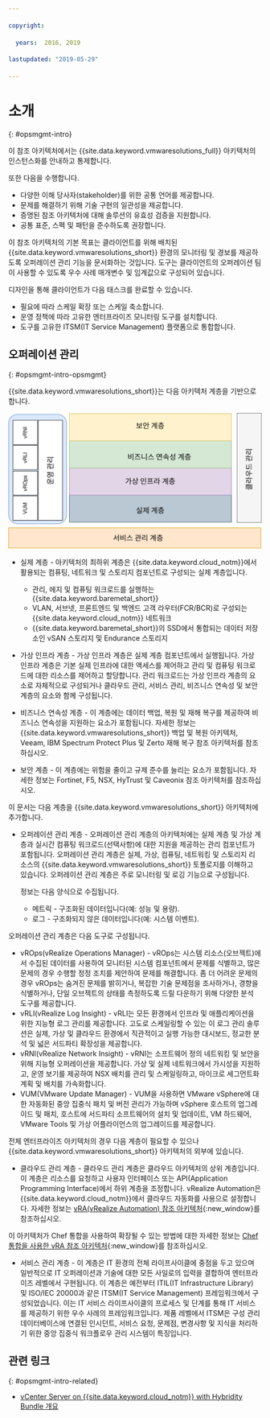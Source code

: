 ```yaml
---

copyright:

  years:  2016, 2019

lastupdated: "2019-05-29"

---
```


# 소개
{: #opsmgmt-intro}

이 참조 아키텍처에서는 {{site.data.keyword.vmwaresolutions_full}} 아키텍처의 인스턴스화를 안내하고 통제합니다.

또한 다음을 수행합니다.
* 다양한 이해 당사자(stakeholder)를 위한 공통 언어를 제공합니다.
* 문제를 해결하기 위해 기술 구현의 일관성을 제공합니다.
* 증명된 참조 아키텍처에 대해 솔루션의 유효성 검증을 지원합니다.
* 공통 표준, 스펙 및 패턴을 준수하도록 권장합니다.

이 참조 아키텍처의 기본 목표는 클라이언트를 위해 배치된 {{site.data.keyword.vmwaresolutions_short}} 환경의 모니터링 및 경보를 제공하도록 오퍼레이션 관리 기능을 문서화하는 것입니다. 도구는 클라이언트의 오퍼레이션 팀이 사용할 수 있도록 우수 사례 매개변수 및 임계값으로 구성되어 있습니다.

디자인을 통해 클라이언트가 다음 태스크를 완료할 수 있습니다.
* 필요에 따라 스케일 확장 또는 스케일 축소합니다.
* 운영 정책에 따라 고유한 엔터프라이즈 모니터링 도구를 설치합니다.
* 도구를 고유한 ITSM(IT Service Management) 플랫폼으로 통합합니다.

## 오퍼레이션 관리
{: #opsmgmt-intro-opsmgmt}

{{site.data.keyword.vmwaresolutions_short}}는 다음 아키텍처 계층을 기반으로 합니다.

![아키텍처 다이어그램](../../images/opsmgmt-architecture.svg "아키텍처 다이어그램")

* 실제 계층 - 아키텍처의 최하위 계층은 {{site.data.keyword.cloud_notm}}에서 활용되는 컴퓨팅, 네트워크 및 스토리지 컴포넌트로 구성되는 실제 계층입니다. 
  * 관리, 에지 및 컴퓨팅 워크로드를 실행하는 {{site.data.keyword.baremetal_short}}
  * VLAN, 서브넷, 프론트엔드 및 백엔드 고객 라우터(FCR/BCR)로 구성되는 {{site.data.keyword.cloud_notm}} 네트워크
  * {{site.data.keyword.baremetal_short}}의 SSD에서 통합되는 데이터 저장소인 vSAN 스토리지 및 Endurance 스토리지

* 가상 인프라 계층 - 가상 인프라 계층은 실제 계층 컴포넌트에서 실행됩니다. 가상 인프라 계층은 기본 실제 인프라에 대한 액세스를 제어하고 관리 및 컴퓨팅 워크로드에 대한 리소스를 제어하고 할당합니다. 관리 워크로드는 가상 인프라 계층의 요소로 자체적으로 구성되거나 클라우드 관리, 서비스 관리, 비즈니스 연속성 및 보안 계층의 요소와 함께 구성됩니다.

* 비즈니스 연속성 계층 - 이 계층에는 데이터 백업, 복원 및 재해 복구를 제공하여 비즈니스 연속성을 지원하는 요소가 포함됩니다. 자세한 정보는 {{site.data.keyword.vmwaresolutions_short}} 백업 및 복원 아키텍처, Veeam, IBM Spectrum Protect Plus 및 Zerto 재해 복구 참조 아키텍처를 참조하십시오. 

* 보안 계층 - 이 계층에는 위험을 줄이고 규제 준수를 늘리는 요소가 포함됩니다. 자세한 정보는 Fortinet, F5, NSX, HyTrust 및 Caveonix 참조 아키텍처를 참조하십시오.

이 문서는 다음 계층을 {{site.data.keyword.vmwaresolutions_short}} 아키텍처에 추가합니다.

* 오퍼레이션 관리 계층 - 오퍼레이션 관리 계층의 아키텍처에는 실제 계층 및 가상 계층과 실시간 컴퓨팅 워크로드(선택사항)에 대한 지원을 제공하는 관리 컴포넌트가 포함됩니다. 오퍼레이션 관리 계층은 실제, 가상, 컴퓨팅, 네트워킹 및 스토리지 리소스의 {{site.data.keyword.vmwaresolutions_short}} 토폴로지를 이해하고 있습니다. 오퍼레이션 관리 계층은 주로 모니터링 및 로깅 기능으로 구성됩니다. 

  정보는 다음 양식으로 수집됩니다.
    * 메트릭 - 구조화된 데이터입니다(예: 성능 및 용량).
    * 로그 - 구조화되지 않은 데이터입니다(예: 시스템 이벤트).

오퍼레이션 관리 계층은 다음 도구로 구성됩니다.

* vROps(vRealize Operations Manager) - vROps는 시스템 리소스(오브젝트)에서 수집된 데이터를 사용하여 모니터된 시스템 컴포넌트에서 문제를 식별하고, 많은 문제의 경우 수행할 정정 조치를 제안하여 문제를 해결합니다. 좀 더 어려운 문제의 경우 vROps는 숨겨진 문제를 밝히거나, 복잡한 기술 문제점을 조사하거나, 경향을 식별하거나, 단일 오브젝트의 상태를 측정하도록 드릴 다운하기 위해 다양한 분석 도구를 제공합니다.
* vRLI(vRealize Log Insight) - vRLI는 모든 환경에서 인프라 및 애플리케이션을 위한 지능형 로그 관리를 제공합니다. 고도로 스케일링할 수 있는 이 로그 관리 솔루션은 실제, 가상 및 클라우드 환경에서 직관적이고 실행 가능한 대시보드, 정교한 분석 및 넓은 서드파티 확장성을 제공합니다.
* vRNI(vRealize Network Insight) - vRNI는 소프트웨어 정의 네트워킹 및 보안을 위해 지능형 오퍼레이션을 제공합니다. 가상 및 실제 네트워크에서 가시성을 지원하고, 운영 보기를 제공하여 NSX 배치를 관리 및 스케일링하고, 마이크로 세그먼트화 계획 및 배치를 가속화합니다.
* VUM(VMware Update Manager) - VUM을 사용하면 VMware vSphere에 대한 자동화된 중앙 집중식 패치 및 버전 관리가 가능하며 vSphere 호스트의 업그레이드 및 패치, 호스트에 서드파티 소프트웨어의 설치 및 업데이트, VM 하드웨어, VMware Tools 및 가상 어플라이언스의 업그레이드를 제공합니다.

전체 엔터프라이즈 아키텍처의 경우 다음 계층이 필요할 수 있으나 {{site.data.keyword.vmwaresolutions_short}} 아키텍처의 외부에 있습니다. 

* 클라우드 관리 계층 - 클라우드 관리 계층은 클라우드 아키텍처의 상위 계층입니다. 이 계층은 리소스를 요청하고 사용자 인터페이스 또는 API(Application Programming Interface)에서 하위 계층을 조정합니다. vRealize Automation은 {{site.data.keyword.cloud_notm}}에서 클라우드 자동화를 사용으로 설정합니다. 자세한 정보는 [vRA(vRealize Automation) 참조 아키텍처](https://www.ibm.com/cloud/garage/files/IBM_Cloud_for_VMware_Solutions_VRA_Architecture_v1.pdf){:new_window}를 참조하십시오.

이 아키텍처가 Chef 통합을 사용하여 확장될 수 있는 방법에 대한 자세한 정보는 [Chef 통합을 사용한 vRA 참조 아키텍처](https://www.ibm.com/cloud/garage/files/IBM_Cloud_for_VMware_Solutions_VRA_Chef_Integration_Architecture.pdf){:new_window}를 참조하십시오.

* 서비스 관리 계층 - 이 계층은 IT 환경의 전체 라이프사이클에 중점을 두고 있으며 일반적으로 IT 오퍼레이션과 기술에 대한 모든 사일로의 입력을 결합하여 엔터프라이즈 레벨에서 구현됩니다. 이 계층은 예전부터 ITIL(IT Infrastructure Library) 및 ISO/IEC 20000과 같은 ITSM(IT Service Management) 프레임워크에서 구성되었습니다. 이는 IT 서비스 라이프사이클의 프로세스 및 단계를 통해 IT 서비스를 제공하기 위한 우수 사례의 프레임워크입니다. 제품 레벨에서 ITSM은 구성 관리 데이터베이스에 연결된 인시던트, 서비스 요청, 문제점, 변경사항 및 지식을 처리하기 위한 중앙 집중식 워크플로우 관리 시스템이 특징입니다.

## 관련 링크
{: #opsmgmt-intro-related}

* [vCenter Server on {{site.data.keyword.cloud_notm}} with Hybridity Bundle 개요](/docs/services/vmwaresolutions/archiref/vcs?topic=vmware-solutions-vcs-hybridity-intro)
